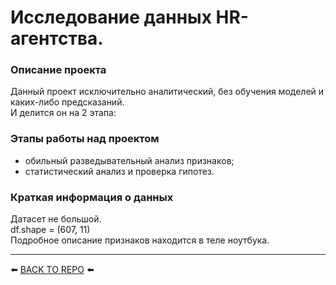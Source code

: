 # Исследование данных HR-агентства.

### Описание проекта    
Данный проект исключительно аналитический, без обучения моделей и каких-либо предсказаний.  
И делится он на 2 этапа:

### Этапы работы над проектом  
* обильный разведывательный анализ признаков;
* статистический анализ и проверка гипотез.

### Краткая информация о данных
Датасет не большой.  
df.shape = (607, 11)  
Подробное описание признаков находится в теле ноутбука.

---

⬅️ [BACK TO REPO](https://github.com/Akialema/PROJECTS.EDU/tree/main) ⬅️